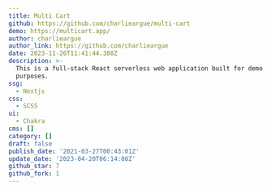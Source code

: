 ```yaml
---
title: Multi Cart
github: https://github.com/charlieargue/multi-cart
demo: https://multicart.app/
author: charlieargue
author_link: https://github.com/charlieargue
date: 2023-11-26T11:41:44.388Z
description: >-
  This is a full-stack React serverless web application built for demo & study
  purposes.
ssg:
  - Nextjs
css:
  - SCSS
ui:
  - Chakra
cms: []
category: []
draft: false
publish_date: '2021-03-27T00:43:01Z'
update_date: '2023-04-20T06:14:08Z'
github_star: 7
github_fork: 1
---
```

